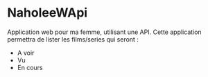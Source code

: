 # NaholeeWApi

Application web pour ma femme, utilisant une API.
Cette application permettra de lister les films/series qui seront :
  - A voir
  - Vu
  - En cours
